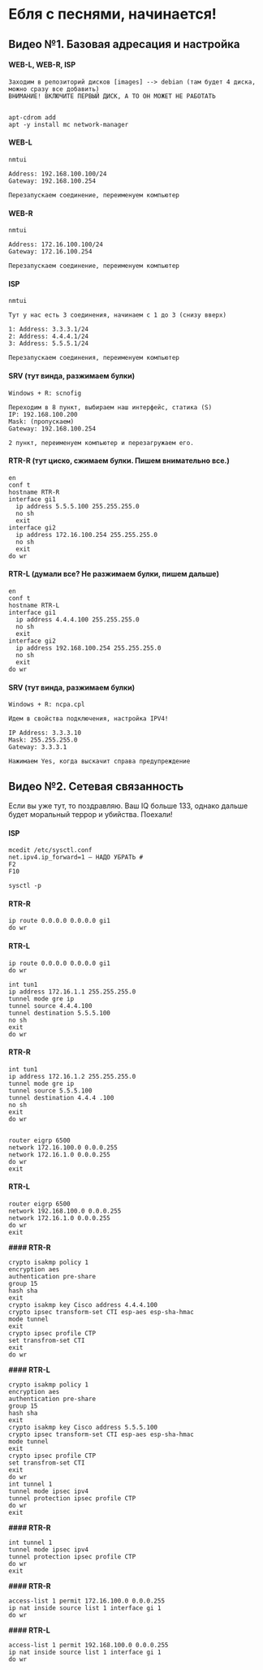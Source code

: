 # Ебля с песнями, начинается!

## Видео №1. Базовая адресация и настройка

#### WEB-L, WEB-R, ISP 
```
Заходим в репозиторий дисков [images] --> debian (там будет 4 диска, можно сразу все добавить)
ВНИМАНИЕ! ВКЛЮЧИТЕ ПЕРВЫЙ ДИСК, А ТО ОН МОЖЕТ НЕ РАБОТАТЬ


apt-cdrom add
apt -y install mc network-manager
```


#### WEB-L
```
nmtui

Address: 192.168.100.100/24
Gateway: 192.168.100.254

Перезапускаем соединение, переименуем компьютер
```


#### WEB-R
```
nmtui

Address: 172.16.100.100/24
Gateway: 172.16.100.254

Перезапускаем соединение, переименуем компьютер
```


#### ISP
```
nmtui

Тут у нас есть 3 соединения, начинаем с 1 до 3 (снизу вверх)

1: Address: 3.3.3.1/24
2: Address: 4.4.4.1/24
3: Address: 5.5.5.1/24

Перезапускаем соединения, переименуем компьютер
```


#### SRV (тут винда, разжимаем булки)
```
Windows + R: scnofig

Переходим в 8 пункт, выбираем наш интерфейс, статика (S)
IP: 192.168.100.200
Mask: (пропускаем)
Gateway: 192.168.100.254

2 пункт, переименуем компьютер и перезагружаем его.
```


#### RTR-R (тут циско, сжимаем булки. Пишем внимательно все.)
```
en
conf t
hostname RTR-R
interface gi1
  ip address 5.5.5.100 255.255.255.0
  no sh
  exit
interface gi2
  ip address 172.16.100.254 255.255.255.0
  no sh
  exit
do wr
```



#### RTR-L (думали все? Не разжимаем булки, пишем дальше)
```
en
conf t
hostname RTR-L
interface gi1
  ip address 4.4.4.100 255.255.255.0
  no sh
  exit
interface gi2
  ip address 192.168.100.254 255.255.255.0
  no sh
  exit
do wr
``` 


#### SRV (тут винда, разжимаем булки)
```
Windows + R: ncpa.cpl

Идем в свойства подключения, настройка IPV4!

IP Address: 3.3.3.10
Mask: 255.255.255.0
Gateway: 3.3.3.1

Нажимаем Yes, когда выскачит справа предупреждение
```


## Видео №2. Сетевая связанность
Если вы уже тут, то поздравляю. Ваш IQ больше 133, однако дальше будет моральный террор и убийства. Поехали!


#### ISP
```
mcedit /etc/sysctl.conf
net.ipv4.ip_forward=1 — НАДО УБРАТЬ #
F2
F10

sysctl -p
```


#### RTR-R
```
ip route 0.0.0.0 0.0.0.0 gi1
do wr
```

#### RTR-L
```
ip route 0.0.0.0 0.0.0.0 gi1
do wr

int tun1
ip address 172.16.1.1 255.255.255.0
tunnel mode gre ip
tunnel source 4.4.4.100
tunnel destination 5.5.5.100
no sh
exit
do wr
```


#### RTR-R
```
int tun1
ip address 172.16.1.2 255.255.255.0
tunnel mode gre ip
tunnel source 5.5.5.100
tunnel destination 4.4.4 .100
no sh
exit
do wr


router eigrp 6500
network 172.16.100.0 0.0.0.255
network 172.16.1.0 0.0.0.255
do wr
exit
```


#### RTR-L
```
router eigrp 6500
network 192.168.100.0 0.0.0.255
network 172.16.1.0 0.0.0.255 
do wr
exit
```


**#### RTR-R**
```
crypto isakmp policy 1
encryption aes
authentication pre-share
group 15
hash sha 
exit
crypto isakmp key Cisco address 4.4.4.100
crypto ipsec transform-set CTI esp-aes esp-sha-hmac
mode tunnel
exit
crypto ipsec profile CTP
set transfrom-set CTI
exit
do wr
```




**#### RTR-L**
```
crypto isakmp policy 1
encryption aes
authentication pre-share
group 15
hash sha 
exit
crypto isakmp key Cisco address 5.5.5.100
crypto ipsec transform-set CTI esp-aes esp-sha-hmac
mode tunnel
exit
crypto ipsec profile CTP
set transfrom-set CTI
exit
do wr
int tunnel 1
tunnel mode ipsec ipv4 
tunnel protection ipsec profile CTP 
do wr
exit
```


**#### RTR-R**
```
int tunnel 1
tunnel mode ipsec ipv4 
tunnel protection ipsec profile CTP 
do wr
exit
```


**#### RTR-R**
```
access-list 1 permit 172.16.100.0 0.0.0.255
ip nat inside source list 1 interface gi 1
do wr
```


**#### RTR-L**
```
access-list 1 permit 192.168.100.0 0.0.0.255
ip nat inside source list 1 interface gi 1
do wr
```
